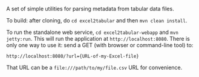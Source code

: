 A set of simple utilities for parsing metadata from tabular data files.

To build: after cloning, do `cd excel2tabular` and then `mvn clean install`.

To run the standalone web service, `cd excel2tabular-webapp` and `mvn jetty:run`. This will run the application at `http://localhost:8080`.
There is only one way to use it: send a GET (with browser or command-line tool) to:

`http://localhost:8080/?url={URL-of-my-Excel-file}`

That URL can be a `file:///path/to/my/file.csv` URL for convenience.
